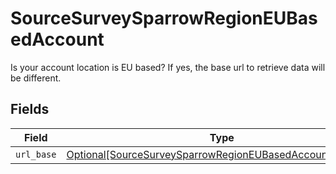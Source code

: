 # SourceSurveySparrowRegionEUBasedAccount

Is your account location is EU based? If yes, the base url to retrieve data will be different.


## Fields

| Field                                                                                                                             | Type                                                                                                                              | Required                                                                                                                          | Description                                                                                                                       |
| --------------------------------------------------------------------------------------------------------------------------------- | --------------------------------------------------------------------------------------------------------------------------------- | --------------------------------------------------------------------------------------------------------------------------------- | --------------------------------------------------------------------------------------------------------------------------------- |
| `url_base`                                                                                                                        | [Optional[SourceSurveySparrowRegionEUBasedAccountURLBase]](../../models/shared/sourcesurveysparrowregioneubasedaccounturlbase.md) | :heavy_minus_sign:                                                                                                                | N/A                                                                                                                               |